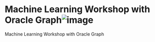 # Machine Learning Workshop with Oracle Graph![image](https://user-images.githubusercontent.com/3032622/111877257-c2276100-89a2-11eb-9ab1-e78d63f9114f.png)

Machine Learning Workshop with Oracle Graph



